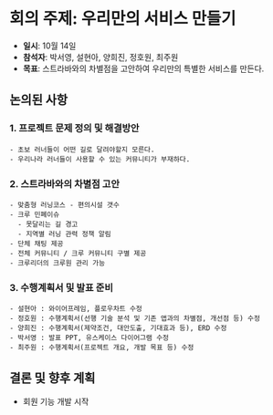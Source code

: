 # 회의 주제: 우리만의 서비스 만들기
- **일시**: 10월 14일
- **참석자**: 박서영, 설현아, 양희진, 정호원, 최주원
- **목표**: 스트라바와의 차별점을 고안하여 우리만의 특별한 서비스를 만든다.

## 논의된 사항
### 1. 프로젝트 문제 정의 및 해결방안
    - 초보 러너들이 어떤 길로 달려야할지 모른다. 
    - 우리나라 러너들이 사용할 수 있는 커뮤니티가 부재하다.


### 2. 스트라바와의 차별점 고안
    - 맞춤형 러닝코스 - 편의시설 갯수
    - 크루 민폐이슈
      - 못달리는 길 경고
      - 지역별 러닝 관력 정책 알림
    - 단체 채팅 제공
    - 전체 커뮤니티 / 크루 커뮤니티 구별 제공
    - 크루리더의 크루원 관리 가능


### 3. 수행계획서 및 발표 준비
    - 설현아 : 와이어프레임, 플로우차트 수정
    - 정호원 : 수행계획서(선행 기술 분석 및 기존 앱과의 차별점, 개선점 등) 수정
    - 양희진 : 수행계획서(제약조건, 대안도출, 기대효과 등), ERD 수정
    - 박서영 : 발표 PPT, 유스케이스 다이어그램 수정
    - 최주원 : 수행계획서(프로젝트 개요, 개발 목표 등) 수정

## 결론 및 향후 계획
- 회원 기능 개발 시작